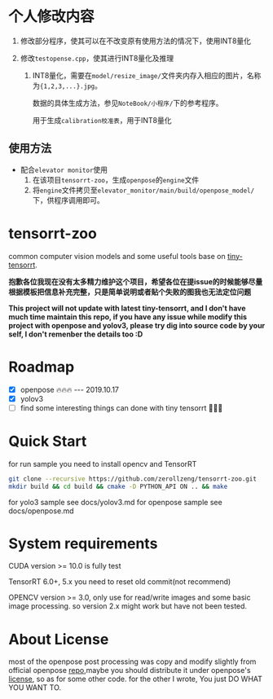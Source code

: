 <!--

 * @Author: zerollzeng
 * @Date: 2019-09-02 16:45:43
 * @LastEditors: zerollzeng
 * @LastEditTime: 2019-12-10 17:41:21
 -->
# 个人修改内容

1. 修改部分程序，使其可以在不改变原有使用方法的情况下，使用INT8量化

2. 修改`testopense.cpp`，使其进行INT8量化及推理

   1. INT8量化，需要在`model/resize_image/`文件夹内存入相应的图片，名称为`{1,2,3,...}.jpg`。

      数据的具体生成方法，参见`NoteBook/小程序/`下的参考程序。

      用于生成`calibration校准表`，用于INT8量化

## 使用方法

- 配合`elevator monitor`使用
  1. 在该项目`tensorrt-zoo`，生成`openpose`的`engine`文件
  2. 将`engine`文件拷贝至`elevator_monitor/main/build/openpose_model/`下，供程序调用即可。

# tensorrt-zoo
common computer vision models and some useful tools base on [tiny-tensorrt](https://github.com/zerollzeng/tiny-tensorrt).

**抱歉各位我现在没有太多精力维护这个项目，希望各位在提issue的时候能够尽量根据模板把信息补充完整，只是简单说明或者贴个失败的图我也无法定位问题**

**This project will not update with latest tiny-tensorrt, and I don't have much time maintain this repo, if you have any issue while modify this project with openpose and yolov3, please try dig into source code by your self, I don't remenber the details too :D**

# Roadmap
- [x] openpose :fire::fire::fire: --- 2019.10.17
- [x] yolov3
- [ ] find some interesting things can done with tiny tensorrt :dancer::dancer::dancer:

# Quick Start
for run sample you need to install opencv and TensorRT

```bash
git clone --recursive https://github.com/zerollzeng/tensorrt-zoo.git
mkdir build && cd build && cmake -D PYTHON_API ON .. && make
```
for yolo3 sample see docs/yolov3.md
for openpose sample see docs/openpose.md


# System requirements
CUDA version >= 10.0 is fully test

TensorRT 6.0+, 5.x you need to reset old commit(not recommend)

OPENCV version >= 3.0, only use for read/write images and some basic image processing. so version 2.x might work but have not been tested.

# About License
most of the openpose post processing was copy and modify slightly from official openpose [repo](https://github.com/CMU-Perceptual-Computing-Lab/openpose),maybe you should distribute it under openpose's [license](https://github.com/CMU-Perceptual-Computing-Lab/openpose/blob/master/LICENSE), so as for some other code. for the other I wrote, You just DO WHAT YOU WANT TO.



